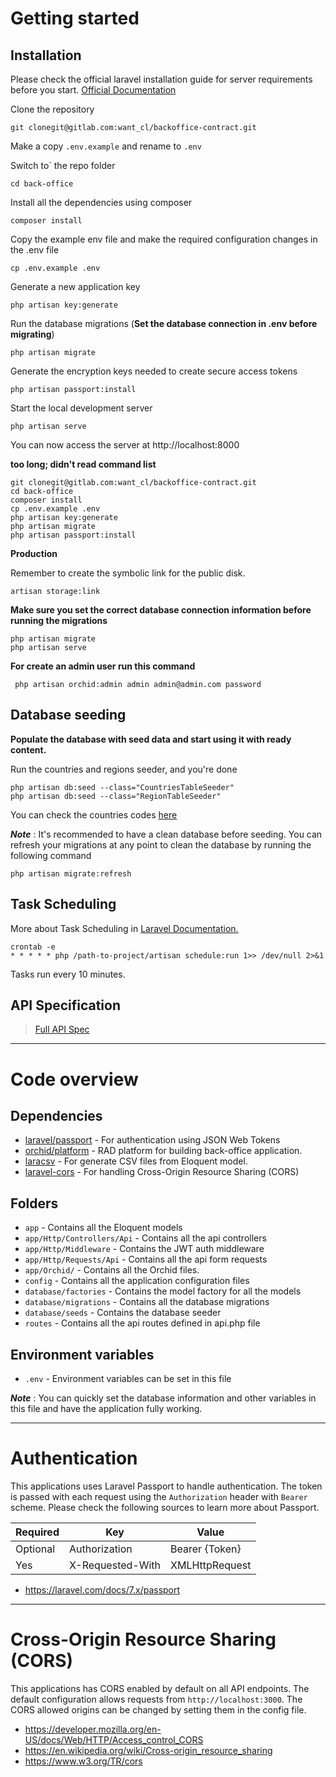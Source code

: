 # Getting started

## Installation

Please check the official laravel installation guide for server requirements before you start. [Official Documentation](https://laravel.com/docs/7.x/installation)

Clone the repository

    git clonegit@gitlab.com:want_cl/backoffice-contract.git

Make a copy `.env.example` and rename to `.env`

Switch to` the repo folder

    cd back-office

Install all the dependencies using composer

    composer install

Copy the example env file and make the required configuration changes in the .env file

    cp .env.example .env

Generate a new application key

    php artisan key:generate
    
Run the database migrations (**Set the database connection in .env before migrating**)

    php artisan migrate

Generate the encryption keys needed to create secure access tokens

    php artisan passport:install


Start the local development server

    php artisan serve

You can now access the server at http://localhost:8000


**too long; didn't read command list**

    git clonegit@gitlab.com:want_cl/backoffice-contract.git
    cd back-office
    composer install
    cp .env.example .env
    php artisan key:generate
    php artisan migrate
    php artisan passport:install

**Production**

Remember to create the symbolic link for the public disk.

    artisan storage:link
    
    
**Make sure you set the correct database connection information before running the migrations** 

    php artisan migrate
    php artisan serve
    
**For create an admin user run this command**

     php artisan orchid:admin admin admin@admin.com password

## Database seeding

**Populate the database with seed data and start using it with ready content.**

Run the countries and regions seeder, and you're done

    php artisan db:seed --class="CountriesTableSeeder"
    php artisan db:seed --class="RegionTableSeeder"
    
   
You can check the countries codes [here](https://gitlab.com/want_cl/backoffice-contract/-/wikis/List-of-countries)

***Note*** : It's recommended to have a clean database before seeding. You can refresh your migrations at any point to clean the database by running the following command

    php artisan migrate:refresh
    
## Task Scheduling

More about Task Scheduling in [Laravel Documentation.](https://laravel.com/docs/scheduling)

    crontab -e
    * * * * * php /path-to-project/artisan schedule:run 1>> /dev/null 2>&1
    
Tasks run every 10 minutes.

## API Specification


> [Full API Spec](https://gitlab.com/want_cl/backoffice-contract/-/wikis/API-REST)

----------

# Code overview

## Dependencies

- [laravel/passport](https://github.com/laravel/passport) - For authentication using JSON Web Tokens
- [orchid/platform](https://github.com/orchidsoftware/platform) - RAD platform for building back-office application.
- [laracsv](https://github.com/usmanhalalit/laracsv) - For  generate CSV files from Eloquent model.
- [laravel-cors](https://github.com/barryvdh/laravel-cors) - For handling Cross-Origin Resource Sharing (CORS)
## Folders

- `app` - Contains all the Eloquent models
- `app/Http/Controllers/Api` - Contains all the api controllers
- `app/Http/Middleware` - Contains the JWT auth middleware
- `app/Http/Requests/Api` - Contains all the api form requests
- `app/Orchid/` - Contains all the Orchid files.
- `config` - Contains all the application configuration files
- `database/factories` - Contains the model factory for all the models
- `database/migrations` - Contains all the database migrations
- `database/seeds` - Contains the database seeder
- `routes` - Contains all the api routes defined in api.php file

## Environment variables

- `.env` - Environment variables can be set in this file

***Note*** : You can quickly set the database information and other variables in this file and have the application fully working.

----------
 
# Authentication
 
This applications uses Laravel Passport to handle authentication. The token is passed with each request using the `Authorization` header with `Bearer` scheme. Please check the following sources to learn more about Passport.
 
 
| **Required** 	| **Key**              	| **Value**	|
|----------	|------------------	|------------------	|
| Optional 	| Authorization    	| Bearer {Token}    |
| Yes      	| X-Requested-With 	| XMLHttpRequest   	|
 
- https://laravel.com/docs/7.x/passport

----------

# Cross-Origin Resource Sharing (CORS)
 
This applications has CORS enabled by default on all API endpoints. The default configuration allows requests from `http://localhost:3000`. The CORS allowed origins can be changed by setting them in the config file.
 
- https://developer.mozilla.org/en-US/docs/Web/HTTP/Access_control_CORS
- https://en.wikipedia.org/wiki/Cross-origin_resource_sharing
- https://www.w3.org/TR/cors

